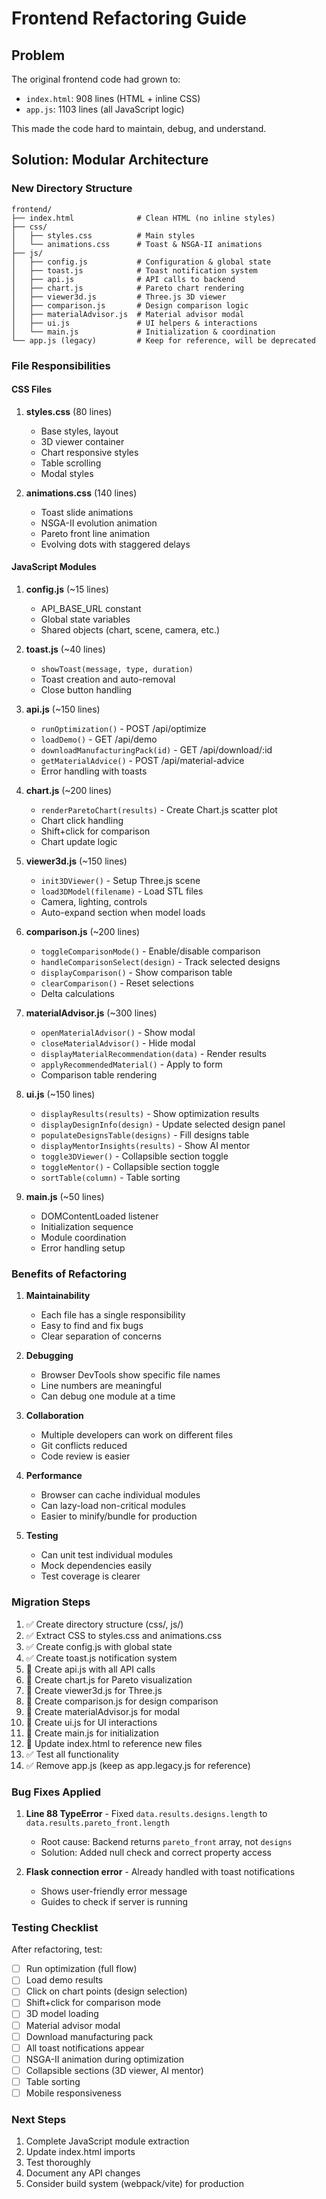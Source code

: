 # Frontend Refactoring Guide

## Problem

The original frontend code had grown to:

- `index.html`: 908 lines (HTML + inline CSS)
- `app.js`: 1103 lines (all JavaScript logic)

This made the code hard to maintain, debug, and understand.

## Solution: Modular Architecture

### New Directory Structure

```
frontend/
├── index.html              # Clean HTML (no inline styles)
├── css/
│   ├── styles.css          # Main styles
│   └── animations.css      # Toast & NSGA-II animations
├── js/
│   ├── config.js           # Configuration & global state
│   ├── toast.js            # Toast notification system
│   ├── api.js              # API calls to backend
│   ├── chart.js            # Pareto chart rendering
│   ├── viewer3d.js         # Three.js 3D viewer
│   ├── comparison.js       # Design comparison logic
│   ├── materialAdvisor.js  # Material advisor modal
│   ├── ui.js               # UI helpers & interactions
│   └── main.js             # Initialization & coordination
└── app.js (legacy)         # Keep for reference, will be deprecated
```

### File Responsibilities

#### CSS Files

1. **styles.css** (80 lines)

   - Base styles, layout
   - 3D viewer container
   - Chart responsive styles
   - Table scrolling
   - Modal styles

2. **animations.css** (140 lines)
   - Toast slide animations
   - NSGA-II evolution animation
   - Pareto front line animation
   - Evolving dots with staggered delays

#### JavaScript Modules

1. **config.js** (~15 lines)

   - API_BASE_URL constant
   - Global state variables
   - Shared objects (chart, scene, camera, etc.)

2. **toast.js** (~40 lines)

   - `showToast(message, type, duration)`
   - Toast creation and auto-removal
   - Close button handling

3. **api.js** (~150 lines)

   - `runOptimization()` - POST /api/optimize
   - `loadDemo()` - GET /api/demo
   - `downloadManufacturingPack(id)` - GET /api/download/:id
   - `getMaterialAdvice()` - POST /api/material-advice
   - Error handling with toasts

4. **chart.js** (~200 lines)

   - `renderParetoChart(results)` - Create Chart.js scatter plot
   - Chart click handling
   - Shift+click for comparison
   - Chart update logic

5. **viewer3d.js** (~150 lines)

   - `init3DViewer()` - Setup Three.js scene
   - `load3DModel(filename)` - Load STL files
   - Camera, lighting, controls
   - Auto-expand section when model loads

6. **comparison.js** (~200 lines)

   - `toggleComparisonMode()` - Enable/disable comparison
   - `handleComparisonSelect(design)` - Track selected designs
   - `displayComparison()` - Show comparison table
   - `clearComparison()` - Reset selections
   - Delta calculations

7. **materialAdvisor.js** (~300 lines)

   - `openMaterialAdvisor()` - Show modal
   - `closeMaterialAdvisor()` - Hide modal
   - `displayMaterialRecommendation(data)` - Render results
   - `applyRecommendedMaterial()` - Apply to form
   - Comparison table rendering

8. **ui.js** (~150 lines)

   - `displayResults(results)` - Show optimization results
   - `displayDesignInfo(design)` - Update selected design panel
   - `populateDesignsTable(designs)` - Fill designs table
   - `displayMentorInsights(results)` - Show AI mentor
   - `toggle3DViewer()` - Collapsible section toggle
   - `toggleMentor()` - Collapsible section toggle
   - `sortTable(column)` - Table sorting

9. **main.js** (~50 lines)
   - DOMContentLoaded listener
   - Initialization sequence
   - Module coordination
   - Error handling setup

### Benefits of Refactoring

1. **Maintainability**

   - Each file has a single responsibility
   - Easy to find and fix bugs
   - Clear separation of concerns

2. **Debugging**

   - Browser DevTools show specific file names
   - Line numbers are meaningful
   - Can debug one module at a time

3. **Collaboration**

   - Multiple developers can work on different files
   - Git conflicts reduced
   - Code review is easier

4. **Performance**

   - Browser can cache individual modules
   - Can lazy-load non-critical modules
   - Easier to minify/bundle for production

5. **Testing**
   - Can unit test individual modules
   - Mock dependencies easily
   - Test coverage is clearer

### Migration Steps

1. ✅ Create directory structure (css/, js/)
2. ✅ Extract CSS to styles.css and animations.css
3. ✅ Create config.js with global state
4. ✅ Create toast.js notification system
5. 🔄 Create api.js with all API calls
6. 🔄 Create chart.js for Pareto visualization
7. 🔄 Create viewer3d.js for Three.js
8. 🔄 Create comparison.js for design comparison
9. 🔄 Create materialAdvisor.js for modal
10. 🔄 Create ui.js for UI interactions
11. 🔄 Create main.js for initialization
12. 🔄 Update index.html to reference new files
13. ✅ Test all functionality
14. ✅ Remove app.js (keep as app.legacy.js for reference)

### Bug Fixes Applied

1. **Line 88 TypeError** - Fixed `data.results.designs.length` to `data.results.pareto_front.length`

   - Root cause: Backend returns `pareto_front` array, not `designs`
   - Solution: Added null check and correct property access

2. **Flask connection error** - Already handled with toast notifications
   - Shows user-friendly error message
   - Guides to check if server is running

### Testing Checklist

After refactoring, test:

- [ ] Run optimization (full flow)
- [ ] Load demo results
- [ ] Click on chart points (design selection)
- [ ] Shift+click for comparison mode
- [ ] 3D model loading
- [ ] Material advisor modal
- [ ] Download manufacturing pack
- [ ] All toast notifications appear
- [ ] NSGA-II animation during optimization
- [ ] Collapsible sections (3D viewer, AI mentor)
- [ ] Table sorting
- [ ] Mobile responsiveness

### Next Steps

1. Complete JavaScript module extraction
2. Update index.html imports
3. Test thoroughly
4. Document any API changes
5. Consider build system (webpack/vite) for production
